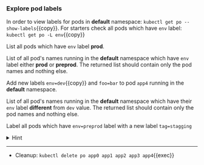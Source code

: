 
### Explore pod labels

In order to view labels for pods in **default** namespace: `kubectl get po --show-labels`{{copy}}. For starters check all pods which have `env` label: `kubectl get po -L env`{{copy}}

List all pods which have `env` label **prod**.

List of all pod's names running in the **default** namespace which have `env` label either **prod** or **preprod**. The returned list should contain only the pod names and nothing else.

Add new labels `env=dev`{{copy}} and `foo=bar` to pod `app4` running in the **default** namespace. 

List of all pod's names running in the **default** namespace which have their `env` label **different** from `dev` value. The returned list should contain only the pod names and nothing else.

Label all pods which have `env=preprod` label with a new label `tag=stagging`

<details>
<summary>Hint</summary>
Select all pods with <code>prod</code> label value: <code>kubectl get pods -l env=prod</code> (equality based)
<br>
Select pods with label values <code>prod,preprod</code>: <code>kubectl get po -l "env in (prod,preprod)" -oname</code> (set based)
<br>
Add new label <code>kubectl label po app4 env=dev</code> and overwrite label <code>kubectl label po app4=foo-bar --overwrite</code> 
<br>
Select pods with label values diffrent from <code>prod,preprod</code>: <code>kubectl get pods -l 'env notin (prod,preprod)'</code>
<br>
Label all pods which have <code>env=preprod</code> with <code>tag=stagging</code>: <code>kubectl label pod --selector env=preprod tag=staging</code>
</details>

<hr>

* Cleanup: `kubectl delete po app0 app1 app2 app3 app4`{{exec}}